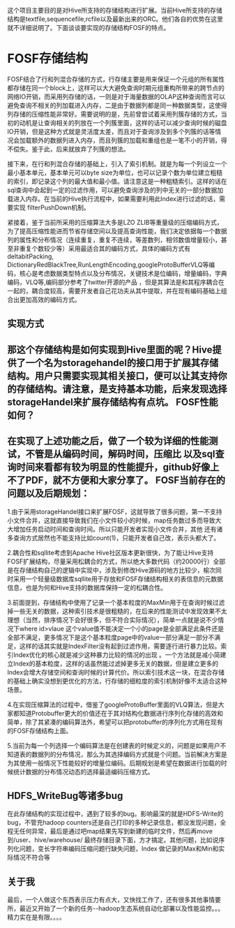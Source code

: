   这个项目主要目的是对Hive所支持的存储结构进行扩展。当前Hive所支持的存储结构是textfile,sequencefile,rcfile以及最新出来的ORC。他们各自的优势在这里就不详细说明了。下面谈谈要实现的存储结构FOSF的特点。

FOSF存储结构
=========
   FOSF结合了行和列混合存储的方式，行存储主要是用来保证一个元组的所有属性都存储在同一个block上，这样可以大大避免查询时期元组重构所带来的跨节点的网络IO开销，而采用列存储的话，一则是对于海量数据的OLAP这种查询而言可以避免查询不相关的列加载进入内存，二是由于数据列都是同一种数据类型，这使得列存储的压缩性能非常好。需要说明的是，先前曾尝试着采用列簇存储的方式，当初的动机是让查询相关的列放在一个列簇里面，这样的话可以减少查询时候的磁盘IO开销，但是这种方式就是灵活度太差，而且对于查询涉及到多个列簇的话等情况会加载额外的数据列进入内存，而且列簇的加载和重组也是一笔不小的开销，得不偿失。鉴于此，后来就放弃了列簇的想法。
  
   接下来，在行和列混合存储的基础上，引入了索引机制。就是为每一个列设立一个最小基本单元，基本单元可以byte size为单位，也可以记录个数为单位建立粗糙的索引，即记录这个列的最大值和最小值。请注意这是一种粗糙索引。这样的话在sql查询中会起到一定的过滤作用，可以避免查询涉及的列中无关的一部分数据加载进入内存。在当前的Hive执行流程中，如果需要利用此Index进行过滤的话，需要实现 filterPushDown机制。
    
     
   紧接着，鉴于当前所采用的压缩算法大多是LZO ZLIB等重量级的压缩编码方式，为了提高压缩性能进而节省存储空间以及提高查询性能，我们决定依据每一个数据列的属性和分布情况（连续重复，重复不连续，等差数列，相邻数值增量较小，甚至非重复个数较少等）采用最适合其的编码方式，具体的编码方式有deltabitPacking, DictionaryRedBlackTree,RunLengthEncoding,googleProtoBufferVLQ等编码，核心是考虑数据类型特点以及分布情况，关键技术是位编码，增量编码，字典编码，VLQ等,编码部分参考了twitter开源的产品 ，但是其算法是和其程序耦合在一起的，耦合度较高，需要开发者自己花功夫从其中提取，并在现有编码基础上组合出更加高效的编码方式。
  
实现方式
----
   那这个存储结构是如何实现到Hive里面的呢？Hive提供了一个名为storagehandel的接口用于扩展其存储结构。用户只需要实现其相关接口，便可以让其支持你的存储结构。请注意，是支持基本功能，后来发现选择storageHandel来扩展存储结构有点坑。
FOSF性能如何？
----
   在实现了上述功能之后，做了一个较为详细的性能测试，不管是从编码时间，解码时间，压缩比 以及sql查询时间来看都有较为明显的性能提升，github好像上不了PDF，就不方便和大家分享了。
FOSF当前存在的问题以及后期规划：
-
   1.由于采用storageHandel接口来扩展FOSF，这就导致了很多问题，第一不支持小文件合并，这就直接导致我们在小文件较小的时候，map任务数过多而导致大大增加任务启动时间和查询时间。所以只能开发者实现小文件合并，其他 还有诸多查询方式居然也不能支持比如count(1)，只能开发者自己改，表示头都大了。

   2.耦合性和sqllite考虑到Apache  Hive社区版本更新很快，为了能让Hive支持FOSF扩展结构，尽量采用松耦合的方式，所以绝大多数代码（约20000行）全部是在存储结构自己的逻辑中实现中，涉及到修改Hive源码的地方比较少，榆次同时采用一个轻量级数据库sqllite用于存放和FOSF存储结构相关的表信息的元数据信息，也是为何和Hive支持的数据库保持一定的松耦合性。


   3.前面提到，存储结构中使用了记录一个基本粒度的MaxMin用于在查询时候过滤掉一些无关的数据，这种索引技术是很粗糙的，在后来的性能测试中发现效果不太理想（当然，排序情况下会好很多，但不符合实际情况），简单一点就是说不少情况下where id>vlaue 这个value值不能决定一个小的page是全部满足此条件还是全部不满足，更多情况下是这个基本粒度page中的value一部分满足一部分不满足，这样的话其实就是IndexFilter没有起到过滤作用，需要逐行进行暴力比较。索引Index优化的核心就是减少这种暴力比较的情况的出现 。一个方法就是减小简建立Index的基本粒度，这样的话虽然能过滤掉更多无关的数据，但是建立更多的Index会增大存储空间和查询时候的计算代价。所以索引技术这一块，在混合存储的基础上确实没想到更优化的方法，行存储的细粒度的索引机制好像不太适合这种场景。
   
   4.在实现压缩算法的过程中，借鉴了googleProtoBuffer里面的VLQ算法，但是大家都知道Protobuffer更大的价值还在于其对结构化数据进行序列化存储的高效和简单，除了其紧凑的编码算法外，希望可以把protobuffer的序列化方式用在现有的FOSF存储结构上面。

   5.当前为每一个列选择一个编码算法是在创建表的时候定义的，问题是如果用户不知道表的数据列的分布情况，那么为其选择编码方式就是个问题。当前解决方案是为其使用一般情况下性能较好的增量位编码。后期规划是希望在数据进行加载的时候统计数据的分布情况动态的选择最适编码压缩方式。
   
HDFS_WriteBug等诸多bug
----
   在此存储结构的实现过程中，遇到了较多的bug。影响最深的就是HDFS-Write的bug，不管充hadoop counters还是自己打印的多种记录信息，都没发现问题，全程无任何异常，最后是通过吧map结果先写到新建的临时文件，然后再move到/user、hive/warehouse/ 最终存储目录下面，方才搞定。其他问题，比如说序列化问题，变长字符串编码压缩问题行缺失问题，Index 做记录的Max和Min和实际情况不符合等
   
关于我
----
   最后，一个人做这个东西表示压力有点大，又快找工作了，还有很多其他事情要所，最近又开始了一个新的任务--hadoop生态系统自动化部署以及性能监控。。。精力实在是有限。。。。
